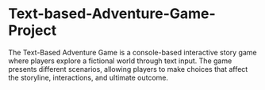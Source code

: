 # Text-based-Adventure-Game-Project
The Text-Based Adventure Game is a console-based interactive story game where players explore a fictional world through text input. The game presents different scenarios, allowing players to make choices that affect the storyline, interactions, and ultimate outcome.
